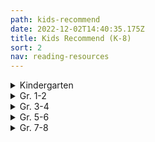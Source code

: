 ```yaml
---
path: kids-recommend
date: 2022-12-02T14:40:35.175Z
title: Kids Recommend (K-8)
sort: 2
nav: reading-resources
---
```


<details>
<summary>
    Kindergarten
</summary>

Ahlberg, Allan  Each Peach, Pear, Plum

Anthony, Steve   Please, Mr. Panda

Bang, Molly    When Sophie Gets Angry

Barrett, Judi    Cloudy with a Chance of Meatballs

Bedard, Michael   Sitting Ducks

Brett, Jan    Annie and the Wild Animals, Mossy,

The Three Snow Bears, Hedgie’s Surprise, The Hat,

The Mitten, Fritz and the Beautiful Horses, and Honey, Honey, Lion

Brown, Margaret Wise   Big Red Barn, The Moon Shines Down, The Sailor Dog, The Fish

with Deep Sea Smile, The Bad Little Good Little Pig, and The Noon Balloon

Carle, Eric    The Mixed-Up Chameleon, The Secret Birthday Message,

The Tiny Seed, The Very Hungry Caterpillar, The Very Busy Spider,

The Greedy Python, Pancakes, Pancakes, The Very Quiet Cricket, and A House for

Hermit Crab

Carlson, Nancy  A Visit to Grandma’s

Crews, Donald    School Bus, Ten Black Dots, Truck, and any of his other titles

Cronin, Doreen    Click, Clack, Moo … Cows That Type, Dooby, Dooby Moo, Click, Clack,

and Peep, Smick, and Giggle, Giggle, Quack

Davis, Jacky and David Soman  Ladybug Girl, Ladybug Girl and Bumblebee Boy,

and Ladybug Girl Makes Friends

De Beer, Hans    Little Polar Bear

Dewdney, Anna   Llama Llama Red Pajama

Eastman, P.D.   Go, Dog, Go!

Elhert, Lois    Feathers for Lunch, Nuts to You, Pie in the Sky, Snowballs,

Top Cat, Wag a Tail, and Waiting for Wings

Emberley, Ed    Go Away, Big Green Monster!

Falconer, Ian    Olivia

Ferry, Beth and Tom Lichtenheld   Stick and Stone

Fleming, Denise    Time to Sleep

Fox, Mem    Boo to a Goose, Feathers and Fools, Harriet, You Drive Me Wild,

Hattie and the Fox, Koala Lou, The Magic Hat, Night Noises, Shoes from

Grandpa, Time for Bed, Tough Boris, Guess Who, Waiting, and Wilfrid Gordon

McDonald Partridge

Gassman, Julie    Do Not Bring Your Dragon to the Library

Geist, Ken   The Three Little Fish and the Big Bad Shark

Gordon, David    The Three Little Rigs

Gormley, Greg    Pick Me!

Gustafson, Scott  Alphabet Soup and A Feast of Letters

Henkes, Kevin    Chester’s Way, Chrysanthemum, Julius, the Baby of the World,

Lilly and the Purple Plastic Purse, Lilly’s Big Day, Lilly’s Chocolate Heart,

Owen, Sheila Rae’s Peppermint Stick,  A Weekend with Wendell, Waiting,

Penny and Her Marble, and Wemberly Worried

Hughes, Shirley    Alfie Gets In First, Alfie Wins a Prize, Angel Mae, Dogger,

Alfie and the Big Boys, Alfie’s Weather, Alfie and the Birthday Surprise,

Annie Rose is My Little Sister, Olly and Me, and Sally’s Secret

Hutchins, Pat     Good Night Owl

Johnson, Crockett    Harold and the Purple Crayon

Joyce, William     George Shrinks

Kline, Suzy    Oops!

Knudsen, Michelle    Library Lion

Lester, Helen   A Porcupine Named Fluffy

Lies, Brian    Bats at the Beach and Bats at the Library

Lionni, Leo    Alexander and the Wind-Up Mouse, The Alphabet Tree,

An Extraordinary Egg, Fish Is Fish, Inch by Inch, It’s Mine,

Little Blue and Little Yellow, Six Crows, Tico and the Golden Wings,

Geraldine and the Music Mouse, and Tillie and the Wall

Lobel, Arnold    The Frog and Toad books, Mouse Soup, and Mouse Tales

Long, Melinda    How I Became a Pirate

Marshall, Janet    Look Once, Look Twice

Martin, Bill, Jr.    Chicka-Chicka Boom-Boom

McAllister, Angela    The Tortoise and the Hare

McGuirk, Leslie  if rocks could sing, a discovered alphabet

McPhail, David    Edward and the Pirates

Meyer, Mercer    I’m a Little Sick

Miller, Pat Zietlow    Sophie’s Squash and Sophie’s Squash Goes to School

Moret, Brigette Frey   The Bear’s Christmas

Moseley, Keith    Where’s the Dinosaur?

Muntean, Michaela    Do Not Open This Book

Myller, Rolf    How Big Is a Foot?

Numeroff, Laura Joffe  If You Give a Mouse a Cookie, If You Give a Pig a Party,

If You Give a Dog a Doughnut, If You Give a Cat a Cupcake,

and If You Give a Pig a Pancake

O’Connor, Jane   Fancy Nancy at the Museum

Oliver, Carmen   Bears Make the Best Reading Buddies

Olson, Mary W.   Nice Try, Tooth Fairy

Parsley, Elise  If You Ever Want to Bring an Alligator to School, Don’t!

Pelham, David    A Is for Animals

Penn, Audrey    The Kissing Hand

Pinkney, Jerry    The Lion and the Mouse

Plourde, Lynn   Moose, of Course!, Dino Pets, Dino Pets Go to School,

and The Dump Man’s Treasures

Portis, Antoinette    Kindergarten Diary

Rawlinson, Julia   Fletcher and the Falling Leaves

Rubin, Adam   Dragons Love Tacos

Saltzberg, Barney  Beautiful Oops!

Sarcone-Roach, Julia  The Bear Ate Your Sandwich

Sendak, Maurice   Where the Wild Things Are

Shannon, David   Alice the Fairy, David Gets in Trouble, No, David, and

Too Many Toys

Sis, Peter  Ice Cream Summer

Slate, Joseph    Miss Bindergarten Gets Ready for Kindergarten

Spires, Ashley  The Most Magnificent Thing

Stevens, Janet    Tops and Bottoms

Tullet, Herve   Press Here

Van Dusen, Chris    If I Built a House, The Circus Ship, and A Camping Spree

with Mr. Magee

Van Laan, Nancy   When Winter Comes

Wells, Rosemary    Max’s Chocolate Chicken, Max’s Dragon Shirt, Bunny Cakes,

Fritz and the Mess Fairy, Yoko, Bunny Money, McDuff Goes to School,

and Rachel Field’s Hitty, Her First Hundred Years

Willems, Mo    Don’t Let the Pigeon Drive the Bus, Don’t Let the Pigeon Stay

Up Late, The Pigeon Finds a Hot Dog, The Pigeon Wants a Puppy,

Today I Will Fly,  I’m a Frog, I Broke My Trunk, My Friend Is Sad,

Watch Me Throw the Ball, A Big Guy Took My Ball, Let’s Go for a Drive,

Waiting Is Not Easy, The Thank You Book, and My New Friend Is So Fun

Wood, Audrey    Alphabet Mystery, King Bidgood’s in the Bathtub,

Elbert’s Bad Word, The Little Mouse, the Red, Ripe Strawberry,

and the Big, Hungry Bear, The Napping House, Jubal’s Wish, Heckedey

Peg, The Scaredy Cats, Silly Sally, Weird Parents, Alphabet Adventure,

Sweet Dream Pie, Twenty-Four Robbers and Tooth Fairy

Yamada, Kobi  What Do You Do with an Idea?

Yolen, Jane  Owl Moon and How Do Dinosaurs Go to School?

Yum, Hyewon  Mom! It’s My 1st Day of Kindergarten

</details>

<details>
<summary>
Gr. 1-2
</summary>

Abbott, Tony    The Secrets of Droon books

Applegate, Katherine    Crenshaw

Bang-Campbell, Monika    Little Rat Rides, Little Rat Makes Music, and Little Rat

Sets Sail

Barrows, Annie    The Ivy and Bean series

Bentley, Sue The Magic Kitten series

Berenstain, Jan and Stan    The Berenstain Bears series

Bridwell, Norman The Clifford series

Brown, Peter    The Curious Garden and The Wild Robot

Burton, Virginia    The Little House and Mike Mulligan and His Steam Shovel

Charlip, Remy    Fortunately

Cleary, Beverly    Ralph S. Mouse, Ramona’s World, Runaway Ralph,

Henry Huggins, Henry and Ribsy, Henry and the Paper Route,

and Henry and the Clubhouse

Dahl, Roald    Giraffe, Pelly, and Me; The BFG;

Fantastic Mr. Fox; and The Enormous Crocodile

Daywalt, Drew    The Day the Crayons Quit

Dean, James   The Pete the Cat series

De Paola, Tomie    The Legend of the Bluebonnet, The Knight and the Dragon,

Strega Nona, The Art Lesson, and Pancakes for Breakfast

Doyle, Roddy    The Meanwhile Adventures and Rover Saves Christmas

Dyckman, Ame   Horrible Bear!

Floca, Brian   Locomotive

Gibbons, Gail    Frogs and her other nonfiction books

Gidwitz, Adam   Tales of Dark and Grim series

Griffiths, Andy   The 13-Story Treehouse (The Treehouse books)

Henkes, Kevin The Penny series, A Good Day, Lily’s Purple Plastic Purse, Lily’s

Big Dog, Owen, Waiting, Weekend with Wendell, and Kitten’s First Full Moon

Howe, James The Pinky and Rex books

Hunter, Erin   Warriors

Jeffers, Oliver    The Great Paper Caper, How to Catch a Star,

The Book Eating Boy, Lost and Found, The Heart and the Bottle, and

The Way Back Home

Johnson, Crockett    Harold and the Purple Crayon

Kessler, Ethel   Is There a Horse in Your House?

Kimmel, Eric    Seven at One Blow

Kimpton, Diana    The Pony-Crazed Princess series

King-Smith, Dick    Martin’s Mice, A Mouse Called Wolf, and The Mouse Family

Robinson

The Kingfisher Treasuries: The Kingfisher Treasury of Dragon Stories,

the Kingfisher Treasury of Pet Stories, the Kingfisher Treasury of Pirate

Stories, the Kingfisher Treasury of Funny Stories, the Kingfisher Treasury

of Animal Stories, the Kingfisher Treasury of Spooky Stories,

the Kingfisher Treasury of Ghost Stories, the Kingfisher Treasury of

Princess Stories, the Kingfisher Treasury of Stories for Seven-Year-Olds,

the Kingfisher Treasury of Stories for Eight-Year-Olds, and the Kingfisher

Treasury of Ballet Stories

Krauss, Ruth    The Carrot Seed

Krulik, Nancy The Magic Bone series

Litchfield, David   The Bear and the Piano

Lionni, Leo    The Greentail Mouse, Mr. McMouse, On the Beach There Are

Many Pebbles, Flea Story, An Extraordinary Egg, Frederick, and It’s Mine!

Lobel, Arnold    The Frog and Toad books, Mouse Soup, Mouse Tales, Small Pig,

Uncle Elephant, Fables, and Grasshopper on the Road

Marshall, Edward    Four by the Shore and Three by the Sea

Marshall, Edward and James    The Fox books: Fox on Stage, Fox All Week,

Fox Outfoxed, and Fox in Love

Mayer, Mercer   Little Monster series

McCloskey, Robert    Blueberries for Sal, Make Way for Ducklings, One Morning

in Maine, and Time of Wonder

McDonald, Megan    The Judy Moody and Stink series

McMullan, Kate   Fluffy Goes to School

Miles, Ellen    The Puppy Place series

Miller, Sara Swan   Three Stories You Can Read to Your Cat, Three Stories

You Can Read to Your Dog, and Three Stories You Can Read to Your Teddy Bear

Numeroff, Laura   Jelly Bean’s Big Dance

Osborne, Mary Pope    The Magic Tree House books

Parish, Peggy    The Amelia Bedelia books

Portis, Antoinette    Not a Stick, Not a Box and A Penguin Story

Provensen, Alice and Martin    A Book of Seasons, Our Animal Friends at Maple

Hill Farm and The Year at Maple Hill Farm

Rey, H.A.   The Curious George series

Roy, Ron    A-Z Mysteries series

Rylant, Cynthia    Cat Heaven, Dog Heaven, Gooseberry Park, The Mr. Putter and

Tabby series, the Henry and Mudge series, and the Poppleton series

Santat, Dan   Are We There Yet?

Seeger, Laura Vaccaro   First the Egg

Silverman, Erica    Cowgirl Kate and Cocoa series

Smiley, Jane   Twenty Yawns

Smith, Dick-King   Sophie’s Lucky, A Mouse Called Wolf, and Martin’s Mice

Spires, Ashley   The Binky series (graphic novels)

Steig, William    Amos and Boris, Sylvester and the Magic Pebble, Dr. DeSoto,

and Spinky Sulks

Stevenson, James    The Castaway, Quick, Turn the Page, Rolling Rose,

Brrr!, Don’t Make Me Laugh, Fast Friends, and Worse than Willy

Stilton, Geronimo    The Geronimo Stilton series

Strauss, Linda Leopold    A Fairy Called Hilary

Taback, Simms   Joseph Had a Little Overcoat

The Usborne collection of fairy tales, folk tales, fiction, and nonfiction

Wallace, Bill   The Flying Flea, Callie, and Me

Watson, Tom   The Stick Dog series

White, E.B.    Charlotte’s Web, Stuart Little and The Trumpet of the Swan

Wilkinson, Carole   The Dragon Keeper series

Willems, Mo    The Pigeon books, the Elephant and Piggie series, The Story of Diva and Flea, and Goldilocks

and the Three Dinosaurs

Wilson, Karma    Bear Snores On and the rest of the Bear books

</details>

<details>
<summary>
Gr. 3-4 
</summary>

Appelt, Kathi    The True Blue Scouts of Sugar Man Swamp

Applegate, Katherine  The One and Only Ivan and Crenshaw

Armstrong, K.L. and M.A. Marr   The Blackwell Pages series

Avi    The End of the Beginning, Ereth’s Birthday, The Good Dog, and the Poppy series

Banerjee, Anjali     Seaglass Summer

Barrows, Annie    The Magic Half

Barry, Dave    The Peter and the Starcatchers series and Science Fair

Blume, Judy    Tales of a Fourth Grade Nothing, Otherwise Known as Sheila the Great, Superfudge, Fudge-a-mania, and Double Fudge

Bode, N.E.    The Anybody series

Buckley, Michael    The Nerds trilogy and the Sisters Grimm series

Byars, Betsy    My Dog, My Hero

Cameron, Bruce    A Dog’s Purpose Puppy Tales: Molly’s Story, Ellie’s Story, Max’s Story, etc.

Colfer, Chris    The Land of Stories

Cowell, Cressida    The How to Train Your Dragon series

Creech, Sharon    Hate That Cat, Love That Dog, Granny Torelli Makes Soup, and Pleasing the Ghost

Dahl, Roald    George’s Marvelous Medicine, The Witches, The Twits, Esio Trot, and Charlie and the Chocolate Factory

Delaney, Joseph    The Last Apprentice series

Di Camillo, Kate    Because of Winn-Dixie, The Miraculous Journey of Edward Tulane, and The Tale of Despereaux

Doyle, Roddy    The Giggler Treatment, The Meanwhile Adventures,

Dunmore, Helen    Ingo

Durst, Sarah    The Girl Who Could Not Dream

Erdrich, Louise  The Birchbark House

Epstein, Adam Jay    The Familiars series

Estes, Eleanor    Ginger Pye and Pinky Pye

Flanagan, John    The Ranger’s Apprentice series

Forester, Victoria    The Girl Who Could Fly

George, Jean Craighead    My Side of the Mountain, Frightful’s Mountain, On the Far Side of the Mountain, and There’s an Owl in the Shower

Grabenstein, Chris   Escape from Mr. Lemoncello’s Library, Mr. Lemoncello’s Library Olympics, and The Island of Dr. Libris

Griffiths, Andy    The Treehouse series

Gutman, Dan    The Genius Files series

Henkes, Kevin    Junonia

Herlong, M.H.    Buddy

Hiaasen, Carl    Flush, Hoot, and Scat

Howe, James    The Bunnicula series

Hunt, Lynda Mullaly    Fish in a Tree

Jacobson, Jennifer Richard    Truly Winnie

Jameson, Victoria Roller Girl

Jenkins, Emily    Toys Go Out and Toy Dance Party

Jennings, Patrick The Guinea Dog series

Kelly, Lynne    Chained

Kessler, Liz    The Tail of Emily Windsnap series

Kibuishi, Kazu Amulet series

Kinney, Jeff   The Diary of a Wimpy Kid series

Korman, Gordon  Swindle, Zoobreak, and Framed

Law, Ingrid    Savvy

Lin, Grace    Where the Mountain Meets the Moon, Year of the Dog, Year of the Rat, Starry River of the Sky, and Dumpling Days

Lord, Cynthia    Rules, A Handful of Stars, Touchblue, and Half a Chance

Lubar, David    Road Weenies, Lawn Weenies, Campfire Weenies, etc.

Maguire, Gregory    Leaping Beauty

Martin, Ann M.    The Baby-Sitters Club graphic novels

Mass, Wendy    The Candymakers

McDonald, Megan    The Sisters Club, Rule of Three, and Cloudy with a Chance of Boys

Messenger, Shannon   Keeper of the Lost Cities

Mills, Claudia    7 x 9 = Trouble

Mlynowski, Sarah    The Whatever After series

Mull, Brandon    The Fablehaven series, the Beyonders series, and The Candy Shop War

Myracle, Lauren    Ten and Eleven

O’Connor, Barbara    Wish

Palacio, R.J.   Wonder and Auggie and Me

Parr, Maria   Adventures with Waffles

Patterson, James        The Treasure Hunters series

Paulsen, Gary    Hatchet, The River, Dogsong, and Hatchet Winter

Paver, Michelle    Wolf Brother, Spirit Walker, and the rest of the Chronicle of Ancient Darkness

Perkins, Linda Rae   Nuts to You

Rhodes, Jewel Parker   Sugar

Riordan, Rick The Percy Jackson series, the Kane Chronicles series, the Heroes of Olympus series, and the Magnus Chase series

Rowling, J.K. The Harry Potter series

Sachar, Louis    Holes

Sage, Angie    Flyte, Magyk, and Physik

Selznick, Brian    The Invention of Hugo Cabret

Smith, Jeff   The Bone series

Snicket, Lemony A Series of Unfortunate Events series

Soup, Dr. Cuthbert    A Whole Nother Story, Another Whole Nother Story, and No Other Story

Stewart, Trenton Lee    The Mysterious Benedict Society series

Stone, Jeff    The Five Ancestors series

Telgemeier, Raina    Smile, Sisters, Ghosts, and Baby-sitters Club

Voigt, Cynthia    Angus and Sadie

Wallace, Bill    Snot Stew and Furball, Puppy, and Me

West, Jacqueline    The Books of Elsewhere series

Wilder, Laura Ingalls The Little House series

</details>

<details>
<summary>
Gr. 5-6 
</summary>

Abel-Fattah, Randa    Does My Head Look Big In This?

Alexander, Kwame  Booked, Crossover, and Rebound

Almond, David    The Savage

Alphin, Elaine    The Perfect Shot [(review)](http://c-t-l.org/bookblog/?p=259)

Anderson, John    Sidekicked

Anderson, M.T.    Octavian Nothing

Applegate, Katherine    Wishtree

Armstrong, K.L.  Loki’s Wolves and Odin’s Ravens

Bacigalupi, Paolo    Ship Breaker

Bagieu, Penelope    Brazen

Banks, Angelica   Finding Serendipity

Barrows, Annie    The Magic Half

Bartoletti, Susan   Typhoid Mary and The Boy Who Dared

Bascomb, Neal    The Nazi Hunters

Baskin, Nora Raleigh    Almost Home, Nine, Ten, and Every Girl Except Me, Anything But Typical and The Summer Before Boys

Bauer, Joan    Almost Home and Close to Famous

Bell, Cece   El Deafo

Benjamin, Ali   The Thing About Jellyfish and The Next Great Paulie Fink

Bertman, Jennifer   Book Scavenger

Bigalow, Lisa Jenn    Drum Roll, Please

Black, Holly    Darkest Part of the Forest

Bowler, Tim     Storm Catchers [(review)](http://c-t-l.org/bookblog/?p=493)

Bowman, Erin    Contagion

Boyne, John     The Boy in the Striped Pajamas and The Boy on Top of the Mountain

Bradbury, Jennifer     Shift and A Moment Comes

Bradley, Kimberly   The War that Saved My Life series

Brashares, Ann The Sisterhood of the Travleing Pants series

Bryant, Jen    Pieces of Georgia

Burg, Ann E.     All the Broken Pieces

Buyea, Rob    Because of Mr. Terupt series and the Perfect Score series

Carey, Janet Lee    Dragon’s Keep and The Beast of Noor

Carman, Patrick    Floors

Chabon, Michael     Summerland

Chainani, Soman    The School for Good and Evil series

Charbonneau, Joelle    The Testing and Need

Chima, Cinda Williams    The Warrior Heir trilogy

Choldenko, Gennifer    If a Tree Falls at Lunch Period

Cody, Matthew    Powerless, Super, and Will in Scarlet

Colfer, Chris    Land of Stories

Collins, Suzanne    The Hunger Games series [(review of the first book)](http://c-t-l.org/bookblog/?p=502)

Condie, Ally    The Matched series

Connor, Leslie    Waiting for Normal

Cuevas, Michelle   Confessions of an Imaginary Friend

Dashner, James    The Maze Runner trilogy and Eye of Minds

Dessen, Sarah    Keeping the Moon, The Truth About Forever, Along for the Ride

Doctorow, Cory    Little Brother and For the Win

Draper, Sharon    Copper Sun and Out of My Mind

Emerson, Kevin Last Day on Mars series

Engle, Margarita    Hurricane Dancers and The Surrender Tree

Erskine, Kathryn    Mockingbird

Evans, Richard Paul The Michael Vey series

Farmer, Nancy    House of the Scorpion [(review)](http://c-t-l.org/bookblog/?p=418)

Fisher, Catherine    The Incarceron series

Fitzpatrick, Becca    Crescendo and Hush, Hush

Flood, Nancy Bo    Warriors in the Crossfire and No-Name Baby

Forman, Mark    Slathbog’s Gold

Friend, Natasha    Bounce and Perfect

Fukuda, Andrew Xia    Crossing and the Hunt series

Fukui, Isamu    The Truancy books

Gaiman, Neil    The Graveyard Book, Coraline, and Neverwhere

Gemeinhart, Dan    The Honest Truth, and The Remarkable Journey of Coyote Sunrise

Gino, Alex   George

Gleitzman, Morris    The Once series

Golden, Christopher    Last Breath and Body Bags

Gonzalez, Julie    Imaginary Enemy

Grabenstein, Chris    Escape from Mr. Lemoncello’s Library and The Island of Dr. Libris

Graff, Lisa    Far Away, Lost in the Sun, The Thing About Georgie, A Tangle of Knots, and Double Dog Dare

Grant, Michael    The Gone series

Gratz, Allan    Prisoner B-3087, Grenade, Ban This Book, Project-1065, Refugee, Samurai Shortstop, Brooklyn Nine, and Code of Honor

Greitens, Eric  The Warrior’s Heart

Griffin, Paul    The Orange Houses, Burning Blue, and Ten Mile River

Han, Jenny    Shug

Hannigan, Katherine    Ida B.

Harrington, Karen    Sure Signs of Crazy

Hautman, Pete    Blank Confession, Rash, Invisible, and Godless

Haworth, Danette    A Whole Lot of Lucky

Herlong, M.H.    The Great Wide Sea

Hiassen, Carl    Flush and Hoot

Hicks, Faith Erin    Friends with Boys

Higson, Charlie    Silverfin, The Dead, and The Enemy series

Hillenbrand, Laura   Unbroken

Holm, Jennifer   Sunny Side Up and The Fourteenth Goldfish

Holzier, Tracy   Secret Hum of a Daisy

Horowitz, Anthony    The Alex Rider series: Stormbreaker, Point Blank, etc.

Howe, James    The Misfits and Totally Joe, 13: Thirteen Stories, Addie on the Inside

Hunt, Linda Mullaly    Fish in a Tree, One for the Murphys, and Shouting at the RainHunt, Lynda Mullaly    One for the Murphys

Jinks, Catherine    Evil Genius and How to Catch a Bogle

Johnson, Varian  The Parker Inheritance

Kamkwamba, William and Mealer, Bryan    The Boy Who Harnessed the Wind

Kent, Rose    Kimchi and Calamari and Rocky Road

Kessler, Liz    The Tail of Emily WindsnapKlages, Ellen    The Green Glass Sea

Klages, Ellen    The Green Glass Sea, Out of Left Field, and Wicked Wonders

Kluger, Steve   My Most Excellent Year

Korman, Gordon    Born to Rock, Schooled, Pop, Swindle, Whatshisface, Ungifted, Slacker, Restart, Unteachable, Son of the Mob, Born to Rock, Swindle, and the Mastermind series

LaFleur, Suzanne    Love, Aubrey, and Eight Keys

Lai, Thanhha    Inside Out and Back Again

Lake, Nick    Hostage Three

Larbalestier, Justine    How to Ditch Your Fairy

Levine, Kristin    The Lions of Little Rock and Jigsaw Jungle

Lin, Grace    Where the Mountain Meets the Moon

Lloyd, Natalie    Snicker of Magic

Lockhart, E.    The Disreputable History of Frankie Landau Banks

Lord, Cynthia    Handful of Stars, Half a Chance, Rules and Touch Blue

Lore, Pittacus    The I Am Number Four series

Lorentz, Dayna    No Safety in Numbers

Lowry, Lois    The Giver, Gathering Blue, Messenger, Number the Stars and The Silent BoyLowry, Lois    The Giver, Messenger, and Number the Stars

Lu, Marie    The Legend series and the Warcross series

Lubar, David    Sleeping Freshmen Never Lie

MacHale, D.J. The Sylo series

Magnim, Joyce    Jellybean Summer

Magoon, Kekla    Shadows of Sherwood and The Rock and the River [(review)](http://c-t-l.org/bookblog/?p=532)

Mass, Wendy    Jeremy Fink and the Meaning of Life, A Mango-Shaped Space [(review)](http://c-t-l.org/bookblog/?p=337), Finally, 11 Birthdays, Candymaker, Leap Day, Heaven’s A Lot Like the Mall, The Lost Present, and 13 Gifts

Mayo, Simon The Itch series

McCormick, Patricia    Never Fall Down

McNaulty, Stacy    Miscalculations of Lightning Girl

McNeil, Gretchen    Ten

Messenger, Shannon The Keeper of the Lost Cities series

Messner, Kate    Breakout, All the Answers, Capture the Flag, Hide and Seek, Seventh Wish, and Manhunt

Meyer, Marissa    Cinder and the rest of the Lunar Chronicles, the Renegades series

Morpurgo, Michael    War Horse

Mosier, Paul    Train I Ride

Muchamore, Robert    The Cherub series

Mull, Brandon    The Fablehaven series and the Beyonders series

Mulligan, Andy    Trash

Myers, Walter Dean    Autobiography of My Dead Brother, Fallen Angels, Hoops, Game, Monster, Sunrise Over Falluja, Dope Sick, and Shooter

Myracle, Lauren    Ten, Eleven, Twelve, and Thirteen

Ness, Patrick    The Chaos Walking series, Birthmarked, More Than This, and Monster Calls

Nicholls, Sally  Ways to Live Forever

Nielson, Jennifer  A Night Divided, Resistance, False Prince, and Mark of the Thief

Nolan, Han    Crazy

Oppel, Kenneth  Half Brother

Padian, Maria    Brett McCarthy: Work in Progress

Palacio, R.J.    Wonder and Auggie and Me

Park, Linda Sue    A Long Walk to Water

Patterson, James    Maximum Ride: The Angel Experiment, Maximum Ride: School’s Out Forever, and Maximum Ride: Saving the World and Other Extreme Sports, Crazy House, and The Treasure Hunters series

Patterson, Katherine    Bread and Roses Too

Paulson, Gary The Hatchet series, Lawn Boy, and Wood’s Runner

Paver, Michelle    Wolf Brother, Spirit Walker, and the rest of the Chronicles of

Peet, Mal    Keeper and Tamar

Pfeffer, Susan    Life as We Knew It

Preus, Margi    Heart of a Samurai, West of the Moon, and Shadow of the Mountain

Price, Lissa    Starters

Pullman, Phillip    The Dark Materials trilogy

Pyron, Bobbie  Lucky Strike

Quick, Matthew    Boy 21

Reintgen, Scott    Nyxia

Resau, Laura    Red Glass and The Queen of Water

Rex, Adam    The True Meaning of Smekday [(review)](http://c-t-l.org/bookblog/?p=173)

Reynolds, Jason The Ghost series, As Brave As You, and Miles Morales

Riordan, Rick    The Lightning Thief, Sea of Monsters, Titan’s Curse, The Lost Hero, The Son of Neptune, The Mark of Athena, The Kane Chronicles, Magnus Chase, and the Percy Jackson series

Rocklin, Joanne    One Day and One Amazing Morning on Orange Street

Rosoff, Meg    Picture Me Gone and There Is No Dog

Roth, Veronica The Divergent series

Rowling, J.K.    Harry Potter and the Sorcerer’s Stone, Harry Potter and the Chamber of Secrets, Harry Potter and the Prisoner of Azkaban, etc.

Rupp, Rebecca    After Eli

Rutkoski, Marie    Cabinet of Wonders

Sachar, Louis   Fuzzy Mud and Holes

Schmatz, Pat    Bluefish

Schmidt, Gary    The Wednesday Wars, Orbiting Jupiter, OK for Now, Trouble, and Pay Attention Carter Jones

Schrefer, Eliot    Endangered

Scott, Michael    The Secrets of the Immortal Nicholas Flamel series

Selznick, Brian    The Invention of Hugo Cabret, The Marvels, and Wonderstruck

Sepetys, Ruta    Between Shades of Gray

Shull, Meagan  The Swap

Shusterman, Neal    The Schwaa was Here, Antsy Does Time, Unwind, Full Tilt, Everlost

Sloan, Holly Goldberg    Counting by 7s

Smiley, Jane    A Good Horse

Snyder, Laurel Orphan Island

Sonnenblick, Jordan    Drums, Girls, and Dangerous Pie, Notes from the Midnight Driver, Zen and the Art of Faking It, and After Ever After

Spinelli, Jerry    Crash, Milkweed, Stargirl, Smiles to Go, Wringer, Maniac, Jake and Lilly, and Milkweed

Standiford, Natalie    Secret Tree and The Only Girl in School

Starmer, Aaron   The Riverman and The Whisper

Stead, Rebecca   Goodbye Stranger, Bob, Liar and Spy, and When You Reach Me

Tanner Lian    The Icebreaker series

Tarshis, Lauren    Emma-Jean Lazarus Fell Out of a Tree

Telgemeier, Raina    Smile and Drama

Tolkein, J.R.R.   The Lord of the Rings series

Vail, Rachel    Ever After and Well That Was Awkward

Van Draanen, Wendelin    Flipped and The Running Dream

Velde, Vivian Vande    Stolen

Vrabel, Beth  Pack of Dorks

Walters, Eric The Rule of Three

Wein, Elizabeth    Code Name Verity

Wells, Robison    The Variant series

Wells, Robison    Variant and Feedback

Wenxuan, Coa    Bronze and Sunflower

Westerfeld, Scott    Leviathan [(review)](http://c-t-l.org/bookblog/?p=482), Behemoth, and Goliath

Woodson, Jacqueline   Feathers and Brown Girl Dreaming

Wright, Bil    Putting Makeup on the Fat Boy

Yancey, Rick    The Extraordinary Adventures of Alfred Kropp and The Monstrumologist

Yang, Gene    American-Born Chinese and Level Up

Yoon, Nicola  Everything, Everything

Yousafzai, Malala    I Am Malala

Zeigler, Jennifer  How Not to Be Popular

Zevin, Gabrielle    Elsewhere

Zusak, Markus    The Book Thief

</details>

<details>

<summary>
Gr. 7-8 
</summary>

Acevedo, Elizabeth    The Poet X, Clap When You Land and With the Fire on High

Adams, Douglas    The Hitchhiker’s Guide to the Galaxy series

Adieh, Renee    The Wrath and the Dawn and The Rose and the Dagger

Adiga, Aravind    The White Tiger [(review)](http://c-t-l.org/bookblog/?p=62)

Albert, Melissa   The Hazel Wood

Albertalli, Becky    Simon vs. the Homo Sapien Agenda, Leah on the Offbeat

Albertalli, Becky and Adam Silvera    What If It’s Us

Alexander, Kwame   Crossover and Booked

Alexie, Sherman    The Absolutely True Diary of a Part-Time Indian

Alifirenka, Caitlin and Martin Ganda   I Will Always Write Back

Anderson, Laurie Halse   Speak, Prom and The Impossible Knife of Memory

Anderson, M.T.    Feed, The Game of Sunken Places, and Thirsty

Andrews, Jesse    Me and Earl and the Dying Girl

Atkinson, Kate    Life After Life and Behind the Scenes at the Museum

Atwood, Margaret    The Handmaid’s Tale

Austen, Jane    Emma and Pride and Prejudice

Aveyard, Victoria   Red Queen and Glass Sword

Bacigalupi, Paolo    Ship Breaker and The Drowned Cities

Banks, Russell    Rule of the Bone

Bauby, Jean Dominique    The Diving Bell and the Butterfly

Beah, Ishmael    A Long Way Gone

Benioff, David    City of Thieves

Bick, Ilsa    Ashes

Bingham, Kelly    Shark Girl

Bissinger, H.G.    Friday Night Lights

Bowden, Mark    Black Hawk Down

Bowman, Erin   Vengeance Road

Bracken, Alexandra   Passenger and Wayfarer

Bradbury, Ray    Fahrenheit 451

Bray, Libba    Beauty Queens, Going Bovine, and The Diviners

Brontë, Charlotte    Jane Eyre

Brown, Christy    My Left Foot

Brown, Dan    The Da Vinci Code and Angels and Demons

Brown, Daniel James    The Boys on the Boat

Bryant, Jen    Pieces of Georgia

Bryson, Bill    A Walk in the Woods

Buckhanon, Kalisha    Upstate

Burgess, Anthony    A Clockwork Orange

Cabot, Meg    All-American Girl, Avalon High and The Princess Diaries series

Caletti, Deb    The Nature of Jade, Wild Roses, The Six Rules of Maybe, and Honey, Baby, Sweetheart

Card, Orson Scott    The Ender series [(review of Ender’s Game)](http://c-t-l.org/bookblog/?p=940) and Pathfinder

Carreyrou, John    Bad Blood

Cass, Kiera   The Selection series and The Siren

Cavallaro, Brittany    A Study in Charlotte and The Last of August

Chabon, Michael    The Adventures of Kavalier and Clay and The Yiddish Policemen’s Union

Chandler, Kristen    Wolves, Boys, and Other Things That Might Kill Me

Chbosky, Stephen    The Perks of Being a Wallflower

Christie, Agatha    And Then There Were None, Murder on the Orient Express

Cisneros, Sandra    The House on Mango Street

Cline, Eric    Ready Player One

Cohen, Joshua    Leverage

Cohn, Rachel and David Levithan    Dash and Lily’s Book of Dares and Nick and Norah’s Infinite Playlist

Collins, Suzanne    The Hunger Games [(review),](http://c-t-l.org/bookblog/?p=502) Catching Fire, and Mockingjay

Condie, Ally    Matched and Crossed

Cormier, Robert    I Am the Cheese and The Chocolate War

Coy, John    Crackback [(review)](http://c-t-l.org/bookblog/?p=392)

Creech, Sharon   Love That Dog and Hate That Cat

Crichton, Michael    Sphere, Congo, Next, Jurassic Park, The Lost World, Airframe, and The Andromeda Strain

Crowe, Chris    Death Coming Up the Hill

Crutcher, Chris    Deadline, Running Loose and The Crazy Horse Electric Game

D’Lacey, Chris    The Fire Within

Dashner, James    The Maze Runner, The Scorch Trials, The Death Cure, and The Kill Order

Deaver, Julie Reece    The Night I Disappeared and Say Goodnight, Gracie [(review)](http://c-t-l.org/bookblog/?p=212)

DePrince, Michaela  Taking Flight

Dessen, Sarah    Dreamland, Just Listen, Keeping the Moon, [(review)](http://c-t-l.org/bookblog/?p=921) Someone Like You, This Lullaby, Lock and Key, The Truth about Forever, What Happened to Goodbye, [(review)](http://c-t-l.org/bookblog/?p=918) and The Moon and More

Deuker, Carl    Heart of a Champion, Night Hoops, Painting the Black, Gym Candy, and High Heat

Diaz, Junot    The Brief, Wondrous Life of Oscar Wao

Doctorow, Cory    Little Brother [(review)](http://c-t-l.org/bookblog/?p=838) and Homeland

Doerr, Anthony    All the Light We Cannot See

Donnelly, Jennifer    A Northern Light, Revolution, and These Shallow Graves

Draper, Sharon    The Battle of Jericho, Fire from the Rock, Copper Sun, Just Another Hero, Out of My Mind, November Blues, and Stella by Starlight

Ducie, Joe   The Rig and Crystal Force

DuMaurier, Daphne    Rebecca

Eddings, David    The Belgariad series and the Mallorean series

Eggers, Dave    A Heartbreaking Work of Staggering Genius, [(review)](http://c-t-l.org/bookblog/?p=848) Zeitoun, What Is the What, and The Circle [(review)](http://c-t-l.org/bookblog/?p=911)

Erdrich, Louise    The Round House

Farmer, Nancy    The House of the Scorpion [(review)](http://c-t-l.org/bookblog/?p=63) and The Sea of Trolls

Finkel, Michael    The Stranger in the Woods

Fisher, Catherine    Incarceron and Sapphique

Fitzgerald, F. Scott   The Great Gatsby

Flack, Sophie    Bunheads

Flinn, Alex    Breaking Point and Breathing Underwater

Foer, Jonathan Safran    Extremely Loud and Incredibly Close

Forman, Gayle    If I Stay, I Was Here, Just One Day, and Where She Went

Frasier, Charles    Cold Mountain

Gaiman, Neil    Interworld, Neverwhere, Stardust, American Gods, and Anansi Boys

Galloway, Gregory    As Simple as Snow and The 39 Deaths of Adam Strand

Gier, Kirsten    Ruby Red and Sapphire Blue

Giles, Gail    Playing in Traffic, Right Behind You, and Shattering Glass

Golding, William    Lord of the Flies [(review)](http://c-t-l.org/bookblog/?p=74)

Goldman, William    The Princess Bride

Grant, Michael    Gone, [(review)](http://c-t-l.org/bookblog/?p=364) Lies, Hunger, Plague, and Fear

Gratz, Alan    Refugee, Ground Zero and Projekt 1065

Green, John    An Abundance of Katherines, Looking for Alaska, Paper Towns, Turtles All the Way Down, and The Fault in Our Stars [(review)](http://c-t-l.org/bookblog/?p=837)

Grover, Lorie Ann   On Pointe

Haddon, Mark    The Curious Incident of the Dog in the Night-time

Haig, Matt    The Dead Father’s Club [(review)](http://c-t-l.org/bookblog/?p=240)

Hamilton, Steve    The Lock Artist

Han, Jenny    To All the Boys I’ve Loved Before, Shug, We’ll Always Have Summer, It’s Not Summer Without You, PS I Still Love You, Always and Forever, Lara Jean, and The Summer I Turned Pretty [(latest review)](http://c-t-l.org/bookblog/?p=857)[(another review)](http://c-t-l.org/bookblog/?p=413)

Hand, Cynthia   The Last Time We Say Goodbye

Hand, Cynthia and Brodi Ashton  My Lady Jane and My Plain Jane

Harrington, Laura    Alice Bliss

Hautman, Pete    All In, Godless, Hole in the Sky, The Big Crunch, Invisible, No Limit, Rash, and What Boys Really Want

Heller, Joseph    Catch-22

Hemingway, Ernest    The Old Man and the Sea, The Sun Also Rises, and For Whom the Bell Tolls

Hickham, Jr., Homer    October Sky

Hijuelos, Oscar    Dark Dude

Hillenbrand, Laura    Unbroken

Hinton, S.E.    The Outsiders

Hitchcock, Bonnie-Sue    The Smell of Other People’s Houses

Homer     The Iliad and The Odyssey

Hoose, Phillip   The Boys Who Challenged Hitler

Hornby, Nick    High Fidelity, About a Boy, and Slam

Hosseini, Khaled    The Kite Runner, A Thousand Splendid Suns, and And the Mountains Echoed

Huxley, Aldous    Brave New World

Ishiguro, Kazuo    Never Let Me Go

Jinks, Catherine    Evil Genius and Genius Squad

Johnson, Angela    The First Part Last

Johnson, Maureen    The Name of the Star, The Madness Underneath, and The Shadow Cabinet

Kaling, Mindy    Is Everyone Hanging Out Without Me? and Why Not Me?

Kenneally, Miranda    Breathe, Annie, Breathe

Keplinger, Kody   The Duff

Kesey, Ken    One Flew Over the Cuckoo’s Nest [(review)](http://c-t-l.org/bookblog/?p=957)

Kiely, Brandon and Jason Reynolds   All American Boys

King, A.S.    Please Ignore Vera Dietz, Dust of 100 Dogs, Everyone Sees the Ants, and Ask the Passengers

King, Stephen    11/22/63, Carrie, Pet Semetary, The Shining, Under the Dome, Christine, The Long Walk, The Girl Who Loved Tom Gordon, and The Stand

Kingsolver, Barbara    The Bean Trees and The Poisonwood Bible

Klass, David    Danger Zone, Dark Angel, Home of the Braves, and Stuck on Earth

Koertge, Ron    Shakespeare Bats Cleanup and The Brimstone Journals

Korman, Gordon    Born to Rock, No More Dead Dogs, Schooled, Son of the Mob, Son of the Mob: Hollywood Hustle, and Jake, Reinvented

Krakauer, Jon    Into Thin Air and Into the Wild

Kretch, Bob    Rebound [(review)](http://c-t-l.org/bookblog/?p=70)

Latham, Jennifer   Dreamland Burning

Laure, Estelle   This Raging Light

Laybourne, Emmy    Monument 14 [(review)](http://c-t-l.org/bookblog/?p=954), Monument 14: Sky on Fire [(review)](http://c-t-l.org/bookblog/?p=943), Monument 14: Savage Drift, and Sweet

Lee, Harper    To Kill a Mockingbird

Letts, Billie    Where the Heart Is

Levine, Kristin    The Lions of Little Rock

Levithan, David    Every Day and Another Day

Lewis, John & Andrew Aydin  March (1, 2, and 3)

Lieb, Josh    I Am a Genius of Unspeakable Evil and I Want To Be Your Class President [(review)](http://c-t-l.org/bookblog/?p=407)

Lipsyte, Robert    Center Field and Raiders’ Night [(review)](http://c-t-l.org/bookblog/?p=328)

Lockhart, E.    The Disreputable History of Frankie Landau-Banks [(review)](http://c-t-l.org/bookblog/?p=79), The Boyfriend List, We Were Liars

Lu, Marie    Legend, Prodigy, Champion, Warcross, and Wildcard

Lubar, David    Dunk, Hidden Talents [(review)](http://c-t-l.org/bookblog/?p=167), True Talents, and Sleeping Freshmen Never Lie

Ludlum, Robert    The Bourne Identity and The Bourne Supremacy

Lyga, Barry    I Hunt Killers, Game, Blood of My Blood, and Bang

Lyga, Barry    I Hunt Killers, Game, Blood of My Blood, and Bang

Lynch, Jim    The Highest Tide

Magoon, Kekla   How It Went Down

Marchetta, Melina    Jellicoe Road and Saving Francesca

Marino, Peter    Magic and Misery [(review)](http://c-t-l.org/bookblog/?p=78)

Marquhardt, Marie   The Radius of Us

Marsden, John    The Tomorrow series

Martel, Yann    Life of Pi

Martin, George R.R.    A Song of Ice and Fire series

Mass, Wendy    Heaven Looks a Lot Like the Mall, Jeremy Fink and the Meaning of Life, and A Mango-Shaped Space

Mastromonaco, Alyssa    Who Thought This Was a Good Idea?

Matson, Morgan    Amy and Roger’s Epic Detour, Since You’ve Been Gone, Save the Date, The Unexpected Everything, and Second Chance Summer

McCammon, Robert    Boy’s Life

McCarthy, Cormac    Blood Meridian, No Country for Old Men, The Road, and All the Pretty Horses

McManus, Karen    One of Us Is Lying and Two Can Keep a Secret

McNab, Andy    Traitor [(review)](http://c-t-l.org/bookblog/?p=295) and Payback

Melville, Herman    Moby Dick

Meyer, Marissa    Cinder, Scarlet, Cress, Winter, and Fairest

Mezrich, Ben    Bringing Down the House [(review)](http://c-t-l.org/bookblog/?p=858) and The Accidental Billionaires

Miller, Kirsten    How to Lead a Life of Crime

Monroe, Randall  What If?: Serious Scientific Answers to Absurd Hypothetical Questions

Moore, Perry    Hero

Morganstern, Erin    The Night Circus

Moriarty, Jaclyn    Feeling Sorry for Celia, The Murder of Bindy Mackenzie, The Spell Book of Listen Taylor, The Year of Secret Assignments, and The Ghosts of Ashbury High

Morpurgo, Michael    Private Peaceful and War Horse

Mosley, Walter    47

Moyes, Jojo   Me Before You

Mullin, Mike    Ashfall and Ashen Winter

Murray, Liz    Breaking Night

Myers, Walter Dean    Autobiography of My Dead Brother, Bad Boy, Fallen Angels, [(review)](http://c-t-l.org/bookblog/?p=903) Hoops, Monster, The Outside Shot, Shooter, Slam, and Game

Nakazawa, Kaji    Barefoot Gen, The Day After, and Life After the Bomb

Nancy, Ted L.    The Letters from a Nut series

Nelson, Jandy    The Sky Is Everywhere

Neruda, Pablo   Odes to Common Things

Ness, Patrick    The Ask and the Answer, Monsters of Men, The Knife of Never Letting Go, and More Than This

Nguyen, Bich Minh    Stealing Buddha’s Dinner

Nicholls, Stan    Orcs [(review)](http://c-t-l.org/bookblog/?p=211)

Nijkamp, Marieke   This Is Where It Ends

Noah, Trevor    Born a Crime

Nolan, Han    Pregnant Pause, If I Should Die Before I Wake [(review),](http://c-t-l.org/bookblog/?p=242) and A Summer of Kings

Northrop, Michael    Trapped

O’Brien, Tim    If I Die in a Combat Zone, Going After Cacciato, and The Things They Carried

Obama, Barack    Dreams from My Father

Obama, Michelle    Becoming

Ockler, Sarah    Twenty Boy Summer and Fixing Delilah

Oliver, Lauren    Before I Fall, Delirium, Pandemonium, and Requiem

Oppel, Kenneth    Airborn, Skybreaker, Half Brother, and Starclimber

Orwell, George    Animal Farm [(review)](http://c-t-l.org/bookblog/?p=864) and 1984

Osa, Nancy    Cuba 15

Padian, Maria   Out of Nowhere

Parrado, Nando    Miracle in the Andes

Patchett, Anne    Bel Canto

Patrick, Cat    Forgotten, Revived, and The Originals

Pearsall, Shelley   The Seventh Most Important Thing

Pearson, Mary    A Room on Lorelei Street, The Miles Between, The Adoration of Jenna Fox, and The Fox Inheritance

Peet, Mal    Life: An Exploded Diagram

Peterson, Margaret Haddix     Uprising

Petrucha, Stefan    Ripper

Pfeffer, Susan Beth    Life as We Knew It

Poe, Edgar Allen    Tales of Mystery and Terror

Preston, Douglas and Child, Lincoln    Relic [(review)](http://c-t-l.org/bookblog/?p=125), The Book of the Dead, Brimstone, and Dance of Death

Pullman, Phillip    The Dark Materials trilogy

Quick, Matthew    Boy 21

Ray, Michelle    Falling for Hamlet

Reichl, Ruth    Tender at the Bone

Reinhart, Dana    A Brief Chapter in My Impossible Life, How to Build a House, Things a Brother Knows, and Harmless

Remarque, Erich    All Quiet on the Western Front

Reynolds, Jason    Long Way Down, Look Both Ways, Ghost series

Rich, Simon    Ant Farm and Free Range Chickens

Rosoff, Meg    What I Was and How I Live Now

Roth, Veronica    Divergent, Insurgent, and Allegiant

Rowell, Rainbow    Carry On, Pumpkinheads, Landline, Eleanor and Park [(review)](http://c-t-l.org/bookblog/?p=937) and Fangirl [(review)](http://c-t-l.org/bookblog/?p=961)

Rowling, J.K.    The Harry Potter series

Rubin, Lance  Denton Little’s Death Date

Ruebens, Michael    Son of 613

Runyon, Brent    The Burn Journals and Surface Tension

Sagan, Carl    Contact

Salinger, J.D.    The Catcher in the Rye and Franny and Zooey

Satrapi, Marjane    Persepolis and Persepolis 2

Scheinkin, Steve  Bomb

Schlosser, Eric  Fast Food Nation

Schneider, Robyn   Extraordinary Means

Sedaris, David    Me Talk Pretty One Day, The Santaland Diaries, and Naked

Sedgwick, Marcus    Revolver

Sepetys, Ruta    Between Shades of Gray, The Fountains of Silence, and Salt to the Sea

Shabazz, Ilyasah & Kekla Magoon  X: A Novel

Sheff, David    Beautiful Boy

Shusterman, Neal    Everlost, Everwild, The Shadow Club, and the Unwind series

Silverstein, Ken    The Radioactive Boy Scout

Sittenfeld, Curtis    Prep

Sloan, Holly Goldberg    I’ll Be There

Smith, Andrew    Winger, Standoff, and The Marbury Lens

Smith, Betty    A Tree Grows in Brooklyn

Smith, Dodie    I Capture the Castle [(review)](http://c-t-l.org/bookblog/?p=126)

Smith, Jennifer    The Statistical Probability of Love at First Sight, This Is What Happy Looks Like, and Windfall

Smith, Kirsten    The Geography of Girlhood

Smith, Roland    Peak and The Edge

Sones, Sonya    One of Those Hideous Books Where the Mother Dies, Stop Pretending, What My Mother Doesn’t Know, What My Girlfriend Doesn’t Know, and What Happened When My Big Sister Went Crazy

Sonneblick, Jordan    Notes from the Midnight Driver, Zen and the Art of Faking It, After Ever After, and Drums, Girls, and Dangerous Pie

Spiegelman, Art    Maus I and Maus II

Spotswood, Jessica   A Tyranny of Petticoats

Stein, Garth   The Art of Racing in the Rain

Steinbeck, John    The Grapes of Wrath

Steinkellner, Teddy    Trash Can Days

Stiefvater, Maggie, et al.    The Curiosities

Stockett, Kathryn    The Help

Strasser, Todd    Bootcamp, Can’t Get There from Here, Give a Boy a Gun, and The Wave

Sullivan, Tara    The Bitter Side of Sweet

Summers, Courtney    Fall for Anything

Swofford, Anthony    Jarhead and Hotels, Hospitals, and Jails

Thomas, Angie    The Hate U Give, Concrete Rose, and On the Come Up

Tinti, Hannah    The Good Thief [(review)](http://c-t-l.org/bookblog/?p=207)

Tolkien, J.R.R.    The Hobbit and The Lord of the Rings trilogy

Trumbo, Dalton    Johnny Got His Gun

Twain, Mark    The Adventures of Huckleberry Finn

Vivian, Siobhan    Not That Kind of Girl and The List

Vizzini, Ned    Be More Chill and It’s Kind of a Funny Story

Vonnegut, Kurt    Man Without a Country, Slaughterhouse-Five, Cat’s Cradle, Slapstick, Galapagos, Mother Night, and Armageddon in Retrospect

Wagner, Laura Rose   Hold Tight, Don’t Let Go

Walker, Karen Thompson    The Age of Miracles

Wallach, Tommy  We All Looked Up and Thanks for the Trouble

Watson, Renee Piecing Me Together and Watch Us Rise

Walls, Jeanette    The Glass Castle [(review)](http://c-t-l.org/bookblog/?p=130)

Weaver, Will    Memory Boy

Weeks, Sarah    So B. It

Wein, Elizabeth   Code Name Verity, Black Dove, White Raven, The Pearl Thief, and A Thousand Sisters

Weir, Andy  The Martian

Weisel, Elie    Night

Whaley, John Corey    Where Things Come Back and Noggin

White, Ellen Emerson    A Season of Daring Greatly

White, T.H.    The Once and Future King and The Book of Merlin

Wilson, Daniel H.    Robopocalypse and Robogenesis

Wolf, Allan    The Watch That Ends the Night

Wolff, Tobias    This Boy’s Life

Woodson, Jacqueline   Brown Girl Dreaming and Harbor Me

Woolf, Tobias    This Boy’s Life

Yancey, Rick  The Fifth Wave, The Infinite Sea, The Last Star and the Monstrumologist series

Yoon, David  Super Fake Love Song and Frankly in Love

Yoon, Nicola  Everything, Everything and The Sun Is Also a Star

Young, Moira    Blood Red Road and Rebel Heart

Yousafzai, Malala   I Am Malala and We Are Displaced

Zarr, Sarah    Sweethearts, How to Save a Life, and Story of a Girl

Zevin, Gabrielle    Memoirs of a Teenage Amnesiac, All These Things I’ve Done, and Because It Is My Blood

Zoboi, Ibi    American Street and Pride

Zusak, Markus    The Book Thief and I Am the Messenger [(review)](/middle-school-book-blog/i-am-the-messenger-by-markus-zusak)

</details>
